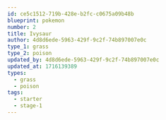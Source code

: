 ```yaml
---
id: ce5c1512-719b-428e-b2fc-c0675a09b48b
blueprint: pokemon
number: 2
title: Ivysaur
author: 4d8d6ede-5963-429f-9c2f-74b897007e0c
type_1: grass
type_2: poison
updated_by: 4d8d6ede-5963-429f-9c2f-74b897007e0c
updated_at: 1716139389
types:
  - grass
  - poison
tags:
  - starter
  - stage-1
---
```

